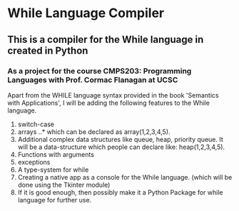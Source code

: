 # While Language Compiler
## This is a compiler for the While language in created in Python
### As a project for the course CMPS203: Programming Languages with Prof. Cormac Flanagan at UCSC

Apart from the WHILE language syntax provided in the book 'Semantics with Applications', I will be adding the following features to the While language.
1.	switch-case
2.	arrays
..* which can be declared as array(1,2,3,4,5).
3.	Additional complex data structures like queue, heap, priority queue. It will be a data-structure which people can declare like: heap(1,2,3,4,5). 
4.	Functions with arguments
5.	exceptions
6.	A type-system for while
7.	Creating a native app as a console for the While language. (which will be done using the Tkinter module)
8.	If it is good enough, then possibly make it a Python Package for while language for further use. 
